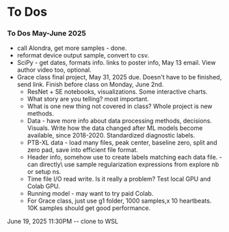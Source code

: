# To Dos   

### To Dos May-June 2025

 * call Alondra, get more samples - done.  
 * reformat device output sample, convert to csv.
 * SciPy - get dates, formats info. links to poster info, May 13 email. View author video too, optional.   
 * Grace class final project, May 31, 2025 due. Doesn't have to be finished, send link. Finish before class on Monday, June 2nd.  
   * ResNet + SE notebooks, visualizations. Some interactive charts.   
   * What story are you telling? most important.
   * What is one new thing not covered in class? Whole project is new methods.   
   * Data - have more info about data processing methods, decisions. Visuals. Write how the data changed after ML models become available, since 2018-2020. Standardized diagnostic labels.
   * PTB-XL data - load many files, peak center, baseline zero, split and zero pad, save into efficient file format.
   * Header info, somehow use to create labels matching each data file. - can directly\ use sample regularization expressions from explore nb or setup ns.  
   * Time file I/O read write. Is it really a problem? Test local GPU and Colab GPU.
   * Running model - may want to try paid Colab.
   * For Grace class, just use g1 folder, 1000 samples,x 10 heartbeats. 10K samples should get good performance.

  June 19, 2025 11:30PM -- clone to WSL
